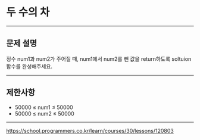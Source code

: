 # 두 수의 차

---

## 문제 설명

정수 num1과 num2가 주어질 때, num1에서 num2를 뺀 값을 return하도록 soltuion 함수를 완성해주세요.

---

## 제한사항

- 50000 ≤ num1 ≤ 50000
- 50000 ≤ num2 ≤ 50000

---


https://school.programmers.co.kr/learn/courses/30/lessons/120803




